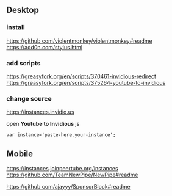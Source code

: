 ## Desktop

### install

https://github.com/violentmonkey/violentmonkey#readme <br/>
https://add0n.com/stylus.html

### add scripts

https://greasyfork.org/en/scripts/370461-invidious-redirect <br/>
https://greasyfork.org/en/scripts/375264-youtube-to-invidious <br/>

### change source
https://instances.invidio.us

open **Youtube to Invidious** js
```
var instance='paste-here.your-instance';
```

## Mobile

https://instances.joinpeertube.org/instances <br/>
https://github.com/TeamNewPipe/NewPipe#readme

https://github.com/ajayyy/SponsorBlock#readme
